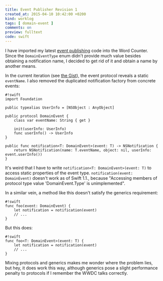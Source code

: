 ```yaml
---
title: Event Publisher Revision 1
created_at: 2015-04-10 10:42:00 +0200
kind: worklog
tags: [ domain-event ]
comments: on
preview: fulltext
code: swift
---
```


I have imported my latest [event publishing][event] code into the Word Counter. Since the `DomainEventType` enum didn't provide much value besides obtaining a notification name, I decided to get rid of it and obtain a name by another means.

In the current iteration (see [the Gist][gist]), the event protocol reveals a static `eventName`. I also removed the duplicated notification factory from concrete events:

    #!swift
    import Foundation
  
    public typealias UserInfo = [NSObject : AnyObject]
  
    public protocol DomainEvent {
        class var eventName: String { get }
  
        init(userInfo: UserInfo)
        func userInfo() -> UserInfo
    }
  
    public func notification<T: DomainEvent>(event: T) -> NSNotification {
        return NSNotification(name: T.eventName, object: nil, userInfo: event.userInfo())
    }
  

It's weird that I have to write `notification<T: DomainEvent>(event: T)` to access static properties of the event type. `notification(event: DomainEvent)` doesn't work as of Swift 1.1., because "Accessing members of protocol type value 'DomainEvent.Type' is unimplemented".

In a similar vein, a method like this doesn't satisfy the generics requirement:

    #!swift
    func foo(event: DomainEvent) {
        let notification = notification(event)
        // ...
    }

But this does:

    #!swift
    func foo<T: DomainEvent>(event: T) {
        let notification = notification(event)
        // ...
    }

Mixing protocols and generics makes me wonder where the problem lies, but hey, it does work this way, although generics pose a slight performance penalty to protocols if I remember the WWDC talks correctly.

[gist]: https://gist.github.com/DivineDominion/8e74937eac051ff26c46
[event]: /posts/2015/03/event-publisher/
